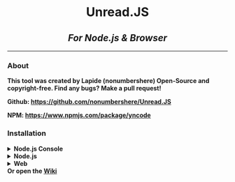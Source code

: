 <h1 align = "center">Unread.JS</h1>
<h2 align = "center"><i>For Node.js & Browser</i></h2>
<hr>
<h3>About</h3>
<b>This tool was created by Lapide (nonumbershere) Open-Source and copyright-free. Find any bugs? Make a pull request!</b>

<b>Github: https://github.com/nonumbershere/Unread.JS</b>

<b>NPM: https://www.npmjs.com/package/yncode</b>
<h3>Installation</h3>
<details close>
  <summary><b>Node.js Console</b></summary>
First, download the UNREAD.js file. Place it in a folder/DIR, copy the current DIR of the folder you placed it in and open the Node.js console.<br>
  Type:
  
  ``.load [dir_name]``
  
</details>
<details close>
  <summary><b>Node.js</b></summary>
  <b>To install this into your project do:</b>
  ```cmd
  npm install yncode
  ```
</details>
<details close>
  <summary><b>Web</b></summary>
  <b>Download the UNREAD.js file, place it inside of your project folder. Inside of your HTML file enter:
  
   
    <script src = "./unread.js"></script>
    
    
  </b>
</details>
<b>Or open the <a href='https://github.com/nonumbershere/Unread.JS/wiki/Documentation'>Wiki</a>
